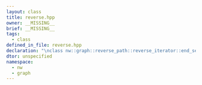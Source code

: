 ```yaml
---
layout: class
title: reverse.hpp
owner: __MISSING__
brief: __MISSING__
tags:
  - class
defined_in_file: reverse.hpp
declaration: "\nclass nw::graph::reverse_path::reverse_iterator::end_sentinel_type;"
dtor: unspecified
namespace:
  - nw
  - graph
---
```

